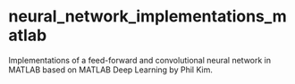 # neural_network_implementations_matlab
Implementations of a feed-forward and convolutional neural network in MATLAB based on MATLAB Deep Learning by Phil Kim.
